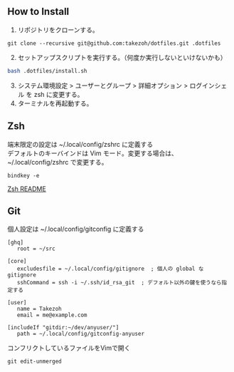## How to Install
1. リポジトリをクローンする。
```
git clone --recursive git@github.com:takezoh/dotfiles.git .dotfiles
```
2. セットアップスクリプトを実行する。（何度か実行しないといけないかも）
```bash
bash .dotfiles/install.sh
```
3. システム環境設定 > ユーザーとグループ > 詳細オプション > ログインシェル を zsh に変更する。
4. ターミナルを再起動する。

## Zsh
端末限定の設定は ~/.local/config/zshrc に定義する  
デフォルトのキーバインドは Vim モード。変更する場合は、 ~/.local/config/zshrc で変更する。

```
bindkey -e
```

[Zsh README](/config/zsh/README.md)


## Git
個人設定は ~/.local/config/gitconfig に定義する
```
[ghq]
   root = ~/src

[core]
   excludesfile = ~/.local/config/gitignore  ; 個人の global な gitignore
   sshCommand = ssh -i ~/.ssh/id_rsa_git  ; デフォルト以外の鍵を使うなら指定する

[user]
   name = Takezoh
   email = me@example.com

[includeIf "gitdir:~/dev/anyuser/"]
   path = ~/.local/config/gitconfig-anyuser
```

コンフリクトしているファイルをVimで開く
```
git edit-unmerged
```
